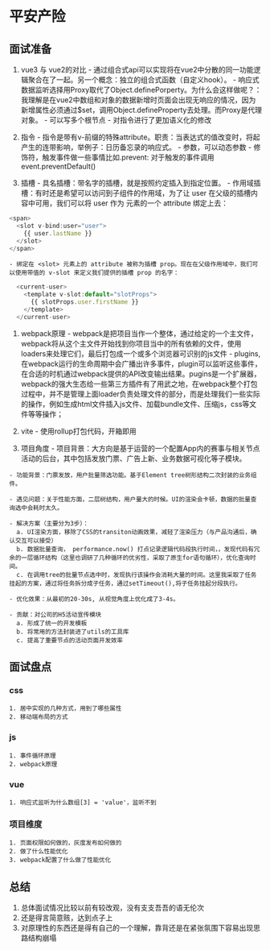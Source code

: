 # 平安产险

## 面试准备
  1. vue3 与 vue2的对比
    - 通过组合式api可以实现将在vue2中分散的同一功能逻辑聚合在了一起。另一个概念：独立的组合式函数（自定义hook）。
    - 响应式数据监听选择用Proxy取代了Object.definePorperty。为什么会这样做呢？：我理解是在vue2中数组和对象的数据新增时页面会出现无响应的情况，因为新增属性必须通过$set，调用Object.defineProperty去处理。而Proxy是代理对象。
    - 可以写多个根节点
    - 对指令进行了更加语义化的修改


  2. 指令
    - 指令是带有v-前缀的特殊attribute。职责：当表达式的值改变时，将起产生的连带影响，举例子：日历备忘录的响应式。
    - 参数，可以动态参数
    - 修饰符，触发事件做一些事情比如.prevent: 对于触发的事件调用event.preventDefault()

  3. 插槽
    - 具名插槽：带名字的插槽，就是按照约定插入到指定位置。
    - 作用域插槽：有时还是希望可以访问到子组件的作用域，为了让 user 在父级的插槽内容中可用，我们可以将 user 作为 <slot> 元素的一个 attribute 绑定上去：
```js
<span>
  <slot v-bind:user="user">
    {{ user.lastName }}
  </slot>
</span>
```
    - 绑定在 <slot> 元素上的 attribute 被称为插槽 prop。现在在父级作用域中，我们可以使用带值的 v-slot 来定义我们提供的插槽 prop 的名字：
```js
  <current-user>
    <template v-slot:default="slotProps">
      {{ slotProps.user.firstName }}
    </template>
  </current-user>
```

  1. webpack原理
    - webpack是把项目当作一个整体，通过给定的一个主文件，webpack将从这个主文件开始找到你项目当中的所有依赖的文件，使用loaders来处理它们，最后打包成一个或多个浏览器可识别的js文件
    - plugins, 在webpack运行的生命周期中会广播出许多事件，plugin可以监听这些事件，在合适的时机通过webpack提供的API改变输出结果。pugins是一个扩展器，webpack的强大生态给一些第三方插件有了用武之地，在webpack整个打包过程中，并不是管理上面loader负责处理文件的部分，而是处理我们一些实际的操作，例如生成html文件插入js文件、加载bundle文件、压缩js，css等文件等等操作；

  2. vite
    - 使用rollup打包代码，开箱即用

  3. 项目角度
    - 项目背景：大方向是基于运营的一个配置App内的赛事与相关节点活动的后台，其中包括发放门票、广告上新、业务数据可视化等子模块。

    - 功能背景：门票发放，用户批量筛选功能。基于Element tree树形结构二次封装的业务组件。

    - 遇见问题：关于性能方面，二层树结构，用户量大的时候。UI的渲染会卡顿，数据的批量查询选中会耗时太久。

    - 解决方案（主要分为3步）：
      a. UI渲染方面，移除了CSS的transiton动画效果，减轻了渲染压力（与产品沟通后，确认交互可以接受）
      b. 数据批量查询， performance.now() 打点记录逻辑代码段执行时间，，发现代码有冗余的一层循环结构（这里也调研了几种循环的优劣性，采取了原生for语句循环），优化查询时间。
      c. 在调用tree的批量节点选中时，发现执行该操作会消耗大量的时间。这里我采取了任务挂起的方案，通过将任务拆分成子任务，通过setTimeout(),将子任务挂起分段执行。

    - 优化效果：从最初的20-30s, 从视觉角度上优化成了3-4s。

    - 贡献：对公司的H5活动宣传模块
      a. 形成了统一的开发模板
      b. 将常用的方法封装进了utils的工具库
      c. 提高了重要节点的活动页面开发效率



## 面试盘点
  ### css
    1. 居中实现的几种方式，用到了哪些属性
    2. 移动端布局的方式
  ### js
    1. 事件循环原理
    2. webpack原理
  ### vue
    1. 响应式监听为什么数组[3] = 'value'，监听不到

  ### 项目维度
    1. 页面权限如何做的，灰度发布如何做的
    2. 做了什么性能优化
    3. webpack配置了什么做了性能优化

## 总结
  1. 总体面试情况比较以前有较改观，没有支支吾吾的语无伦次
  2. 还是得言简意赅，达到点子上
  3. 对原理性的东西还是得有自己的一个理解，靠背还是在紧张氛围下容易出现思路结构崩塌